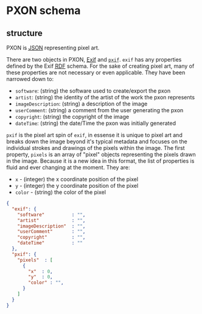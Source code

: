 # PXON schema

## structure
    
PXON is <abbr title="JavaScript Object Notation">[JSON](http://json.org/)</abbr> representing pixel art. 

There are two objects in PXON, <abbr title="Exchangeable image file format">[Exif](http://www.w3.org/2003/12/exif/)</abbr> and <abbr title="pixel image file format">`pxif`</abbr>. `exif` has any properties defined by the Exif <abbr title="Resource Description Framework">[RDF](http://www.w3.org/RDF/)</abbr> schema. For the sake of creating pixel art, many of these properties are not necessary or even applicable. They have been narrowed down to:

* `software`: (string) the software used to create/export the pxon
* `artist`: (string) the identity of the artist of the work the pxon represents
* `imageDescription`: (string) a description of the image
* `userComment`: (string) a comment from the user generating the pxon
* `copyright`: (string) the copyright of the image
* `dateTime`: (string) the date/Time the pxon was initially generated
    
`pxif` is the pixel art spin of `exif`, in essense it is unique to pixel art and breaks down the image beyond it's typical metadata and focuses on the individual strokes and drawings of the pixels within the image. The first property, `pixels` is an array of "pixel" objects representing the pixels drawn in the image. Because it is a new idea in this format, the list of properties is fluid and ever changing at the moment. They are:

* `x` - (integer) the x coordinate position of the pixel
* `y` - (integer) the y coordinate position of the pixel
* `color` - (string) the color of the pixel
    
```json
{
  "exif": {
    "software"          : "",
    "artist"            : "",
    "imageDescription"  : "",
    "userComment"       : "",
    "copyright"         : "",
    "dateTime"          : ""
  },
  "pxif": {
    "pixels"  : [
      {
        "x"  : 0,
        "y"  : 0,
        "color" : "",
      }
    ]
  }     
}
```
